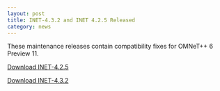 ```yaml
---
layout: post
title: INET-4.3.2 and INET 4.2.5 Released
category: news
---
```

These maintenance releases contain compatibility fixes for OMNeT++ 6 Preview 11.

[Download INET-4.2.5](https://github.com/inet-framework/inet/releases/download/v4.2.5/inet-4.2.5-src.tgz)

[Download INET-4.3.2](https://github.com/inet-framework/inet/releases/download/v4.3.2/inet-4.3.2-src.tgz)